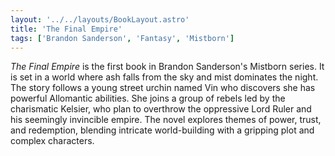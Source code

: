 ```yaml
---
layout: '../../layouts/BookLayout.astro'
title: 'The Final Empire'
tags: ['Brandon Sanderson', 'Fantasy', 'Mistborn']
---
```


_The Final Empire_ is the first book in Brandon Sanderson's Mistborn series. It is set in a world where ash falls from the sky and mist dominates the night. The story follows a young street urchin named Vin who discovers she has powerful Allomantic abilities. She joins a group of rebels led by the charismatic Kelsier, who plan to overthrow the oppressive Lord Ruler and his seemingly invincible empire. The novel explores themes of power, trust, and redemption, blending intricate world-building with a gripping plot and complex characters.
